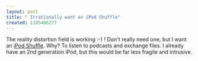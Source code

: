 ```yaml
---
layout: post
title: " Irrationally want an iPod Shuffle"
created: 1105486277
---
```

The reality distortion field is working :-) !  Don't really need one, but I want an <a href="http://www.apple.com/ipodshuffle/">iPod Shuffle</a>.  Why? To listen to podcasts and exchange files. I already have an 2nd generation iPod, but this would be far less fragile and intrusive.


